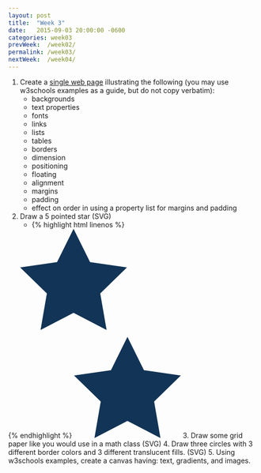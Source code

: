 ```yaml
---
layout: post
title:  "Week 3"
date:   2015-09-03 20:00:00 -0600
categories: week03
prevWeek:  /week02/
permalink: /week03/
nextWeek:  /week04/
---
```

1. Create a [single web page][03-01] illustrating the following (you may use w3schools examples as a guide, but do not copy verbatim):
    - backgrounds
    - text properties
    - fonts
    - links
    - lists
    - tables
    - borders
    - dimension
    - positioning
    - floating
    - alignment
    - margins
    - padding
    - effect on order in using a property list for margins and padding
2. Draw a 5 pointed star (SVG)
    - {% highlight html linenos %}
    <svg height="205" width="216">
      <polygon fill="#123456" points="108,0 141.41,67.44 216,78.28
      162,130.93 174.8,205 108,170.18 41.26,205 54,130.93 0,78.28
      74.65,67.44" />
    </svg>
{% endhighlight %}
    <svg height="205" width="216">
        <polygon fill="#123456" points="108,0 141.41,67.44 216,78.28 162,130.93 174.8,205 108,170.18 41.26,205 54,130.93 0,78.28 74.65,67.44" />
    </svg>
3. Draw some grid paper like you would use in a math class (SVG)
4. Draw three circles with 3 different border colors and 3 different translucent fills. (SVG)
5. Using w3schools examples, create a canvas having: text, gradients, and images.

[03-01]: ../week03/01/ "Week 03-01"
[03-02]: ../week03/02/ "Week 03-02"
[03-02]: ../week03/03/ "Week 03-03"
[03-04]: ../week03/04/ "Week 03-04"
[03-05]: ../week03/05/ "Week 03-05"
